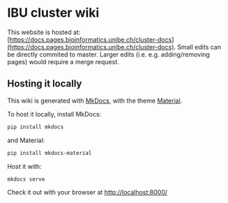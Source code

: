 # IBU cluster wiki

This website is hosted at: [https://docs.pages.bioinformatics.unibe.ch/cluster-docs](https://docs.pages.bioinformatics.unibe.ch/cluster-docs). 
Small edits can be directly commited to master. Larger edits (i.e. e.g. adding/removing pages) would require a merge request. 

## Hosting it locally

This wiki is generated with [MkDocs](https://www.mkdocs.org/), with the theme [Material](https://squidfunk.github.io/mkdocs-material/).

To host it locally, install MkDocs:
```bash
pip install mkdocs
```

and Material:
```bash
pip install mkdocs-material
```

Host it with:
```bash
mkdocs serve
```

Check it out with your browser at [http://localhost:8000/](http://localhost:8000/)
